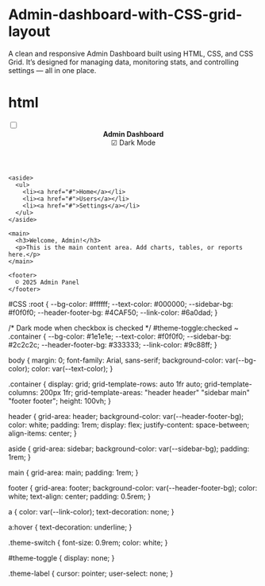 # Admin-dashboard-with-CSS-grid-layout
A clean and responsive Admin Dashboard built using HTML, CSS, and CSS Grid. It’s designed for managing data, monitoring stats, and controlling settings — all in one place.
# html
<!DOCTYPE html>
<html lang="en">
<head>
  <meta charset="UTF-8" />
  <meta name="viewport" content="width=device-width, initial-scale=1.0" />
  <title>Admin Dashboard</title>
  <link rel="stylesheet" href="styles.css" />
</head>
<body>
  <!-- Invisible checkbox to toggle theme -->
  <input type="checkbox" id="theme-toggle" />

  <div class="container">
    <header>
      <div><strong>Admin Dashboard</strong></div>
      <div class="theme-switch">
        <label for="theme-toggle" class="theme-label">☑ Dark Mode</label>
      </div>
    </header>

    <aside>
      <ul>
        <li><a href="#">Home</a></li>
        <li><a href="#">Users</a></li>
        <li><a href="#">Settings</a></li>
      </ul>
    </aside>

    <main>
      <h3>Welcome, Admin!</h3>
      <p>This is the main content area. Add charts, tables, or reports here.</p>
    </main>

    <footer>
      © 2025 Admin Panel
    </footer>
  </div>
</body>
</html>

#CSS
:root {
  --bg-color: #ffffff;
  --text-color: #000000;
  --sidebar-bg: #f0f0f0;
  --header-footer-bg: #4CAF50;
  --link-color: #6a0dad;
}

/* Dark mode when checkbox is checked */
#theme-toggle:checked ~ .container {
  --bg-color: #1e1e1e;
  --text-color: #f0f0f0;
  --sidebar-bg: #2c2c2c;
  --header-footer-bg: #333333;
  --link-color: #9c88ff;
}

body {
  margin: 0;
  font-family: Arial, sans-serif;
  background-color: var(--bg-color);
  color: var(--text-color);
}

.container {
  display: grid;
  grid-template-rows: auto 1fr auto;
  grid-template-columns: 200px 1fr;
  grid-template-areas:
    "header header"
    "sidebar main"
    "footer footer";
  height: 100vh;
}

header {
  grid-area: header;
  background-color: var(--header-footer-bg);
  color: white;
  padding: 1rem;
  display: flex;
  justify-content: space-between;
  align-items: center;
}

aside {
  grid-area: sidebar;
  background-color: var(--sidebar-bg);
  padding: 1rem;
}

main {
  grid-area: main;
  padding: 1rem;
}

footer {
  grid-area: footer;
  background-color: var(--header-footer-bg);
  color: white;
  text-align: center;
  padding: 0.5rem;
}

a {
  color: var(--link-color);
  text-decoration: none;
}

a:hover {
  text-decoration: underline;
}

.theme-switch {
  font-size: 0.9rem;
  color: white;
}

#theme-toggle {
  display: none;
}

.theme-label {
  cursor: pointer;
  user-select: none;
}

